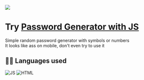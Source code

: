 ![](https://github.com/ntsg-hub/Password-Generator/blob/main/Image/Banner.PNG)
# **Try [Password Generator with JS](https://ntsg-hub.github.io/Password-Generator/)**

Simple random password generator with symbols or numbers  
It looks like ass on mobile, don't even try to use it 

## **👩‍💻 Languages used**
![JS](https://img.shields.io/badge/JavaScript-323330?style=for-the-badge&logo=javascript&logoColor=F7DF1E) ![HTML](https://img.shields.io/badge/HTML5-E34F26?style=for-the-badge&logo=html5&logoColor=white) 
